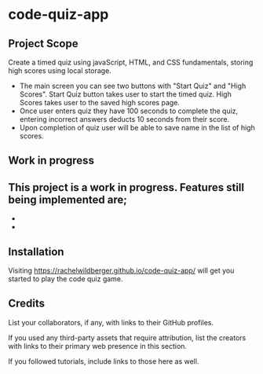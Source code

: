 # code-quiz-app

## Project Scope

Create a timed quiz using javaScript, HTML, and CSS fundamentals, storing high scores using local storage. 

- The main screen you can see two buttons with "Start Quiz" and "High Scores". Start Quiz button takes user to start the timed quiz. High Scores takes user to the saved high scores page.
- Once user enters quiz they have 100 seconds to complete the quiz, entering incorrect answers deducts 10 seconds from their score. 
- Upon completion of quiz user will be able to save name in the list of high scores. 

## Work in progress

This project is a work in progress. Features still being implemented are;
- 
- 
- 


## Installation

Visiting https://rachelwildberger.github.io/code-quiz-app/ will get you started to play the code quiz game.



## Credits

List your collaborators, if any, with links to their GitHub profiles.

If you used any third-party assets that require attribution, list the creators with links to their primary web presence in this section.

If you followed tutorials, include links to those here as well.
